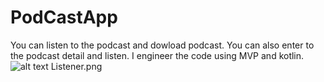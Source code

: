 # PodCastApp
You can listen to the podcast and dowload podcast. 
You can also enter to the podcast detail and listen. 
I engineer the code using MVP and kotlin.
![alt text](https://github.com/InzaliKyaw/UIDesign/Listener.png?raw=true)
Listener.png
